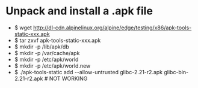 Unpack and install a .apk file
=====
* $ wget http://dl-cdn.alpinelinux.org/alpine/edge/testing/x86/apk-tools-static-xxx.apk
* $ tar zxvf apk-tools-static-xxx.apk
* $ mkdir -p /lib/apk/db
* $ mkdir -p /var/cache/apk
* $ mkdir -p /etc/apk/world
* $ mkdir -p /etc/apk/world.new
* $ ./apk-tools-static add --allow-untrusted glibc-2.21-r2.apk glibc-bin-2.21-r2.apk # NOT WORKING
